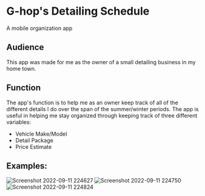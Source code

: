 # G-hop's Detailing Schedule

A mobile organization app

## Audience

This app was made for me as the owner of a small detailing business in my home town. 

## Function

The app's function is to help me as an owner keep track of all of the different details I do over the span of the summer/winter periods.
The app is useful in helping me stay organized through keeping track of three different variables:
* Vehicle Make/Model
* Detail Package
* Price Estimate

## Examples:

![Screenshot 2022-09-11 224627](https://user-images.githubusercontent.com/112123023/189570534-1c49d163-c893-41d7-8aeb-60c761a83807.png) ![Screenshot 2022-09-11 224750](https://user-images.githubusercontent.com/112123023/189570525-639788f0-a34e-4180-a0c5-0409577029c7.png)  ![Screenshot 2022-09-11 224824](https://user-images.githubusercontent.com/112123023/189570500-4046c5c8-2d90-4ad8-a1b0-2ce527367135.png) 
